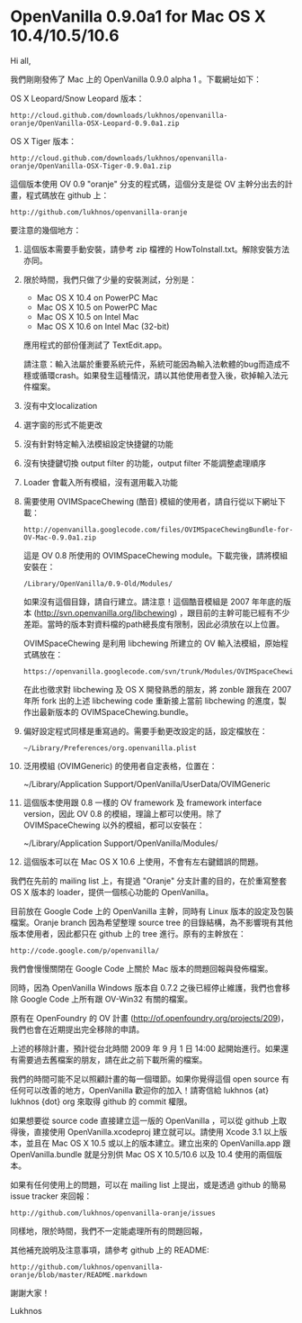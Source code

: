 OpenVanilla 0.9.0a1 for Mac OS X 10.4/10.5/10.6
===============================================

Hi all,

我們剛剛發佈了 Mac 上的 OpenVanilla 0.9.0 alpha 1 。下載網址如下：

OS X Leopard/Snow Leopard 版本：

    http://cloud.github.com/downloads/lukhnos/openvanilla-oranje/OpenVanilla-OSX-Leopard-0.9.0a1.zip
    
OS X Tiger 版本：

    http://cloud.github.com/downloads/lukhnos/openvanilla-oranje/OpenVanilla-OSX-Tiger-0.9.0a1.zip

這個版本使用 OV 0.9 "oranje" 分支的程式碼，這個分支是從 OV 主幹分出去的計畫，程式碼放在 github 上：

    http://github.com/lukhnos/openvanilla-oranje

要注意的幾個地方：

1.  這個版本需要手動安裝，請參考 zip 檔裡的 HowToInstall.txt。解除安裝方法亦同。

2.  限於時間，我們只做了少量的安裝測試，分別是：

    *   Mac OS X 10.4 on PowerPC Mac
    *   Mac OS X 10.5 on PowerPC Mac
    *   Mac OS X 10.5 on Intel Mac
    *   Mac OS X 10.6 on Intel Mac (32-bit)
    
    應用程式的部份僅測試了 TextEdit.app。
    
    請注意：輸入法屬於重要系統元件，系統可能因為輸入法軟體的bug而造成不穩或循環crash。如果發生這種情況，請以其他使用者登入後，砍掉輸入法元件檔案。
 
3.  沒有中文localization

4.  選字窗的形式不能更改

5.  沒有針對特定輸入法模組設定快捷鍵的功能

6.  沒有快捷鍵切換 output filter 的功能，output filter 不能調整處理順序

7.  Loader 會載入所有模組，沒有選用載入功能

8.  需要使用 OVIMSpaceChewing (酷音) 模組的使用者，請自行從以下網址下載：

        http://openvanilla.googlecode.com/files/OVIMSpaceChewingBundle-for-OV-Mac-0.9.0a1.zip
   
    這是 OV 0.8 所使用的 OVIMSpaceChewing module。下載完後，請將模組安裝在：
   
        /Library/OpenVanilla/0.9-Old/Modules/
   
    如果沒有這個目錄，請自行建立。請注意！這個酷音模組是 2007 年年底的版本 (http://svn.openvanilla.org/libchewing) ，跟目前的主幹可能已經有不少差距。當時的版本對資料檔的path總長度有限制，因此必須放在以上位置。
    
    OVIMSpaceChewing 是利用 libchewing 所建立的 OV 輸入法模組，原始程式碼放在：
    
        https://openvanilla.googlecode.com/svn/trunk/Modules/OVIMSpaceChewing
    
    在此也徵求對 libchewing 及 OS X 開發熟悉的朋友，將 zonble 跟我在 2007 年所 fork 出的上述 libchewing code 重新接上當前 libchewing 的進度，製作出最新版本的 OVIMSpaceChewing.bundle。
   
9.  偏好設定程式同樣是重寫過的。需要手動更改設定的話，設定檔放在：

        ~/Library/Preferences/org.openvanilla.plist
   
10.  泛用模組 (OVIMGeneric) 的使用者自定表格，位置在：

        ~/Library/Application Support/OpenVanilla/UserData/OVIMGeneric

11.  這個版本使用跟 0.8 一樣的 OV framework 及 framework interface version，因此 OV 0.8 的模組，理論上都可以使用。除了 OVIMSpaceChewing 以外的模組，都可以安裝在：

        ~/Library/Application Support/OpenVanilla/Modules/
   
12. 這個版本可以在 Mac OS X 10.6 上使用，不會有左右鍵錯誤的問題。

我們在先前的 mailing list 上，有提過 "Oranje" 分支計畫的目的，在於重寫整套 OS X 版本的 loader，提供一個核心功能的 OpenVanilla。

目前放在 Google Code 上的 OpenVanilla 主幹，同時有 Linux 版本的設定及包裝檔案。Oranje branch 因為希望整理 source tree 的目錄結構，為不影響現有其他版本使用者，因此都只在 github 上的 tree 進行。原有的主幹放在：

    http://code.google.com/p/openvanilla/

我們會慢慢關閉在 Google Code 上關於 Mac 版本的問題回報與發佈檔案。

同時，因為 OpenVanilla Windows 版本自 0.7.2 之後已經停止維護，我們也會移除 Google Code 上所有跟 OV-Win32 有關的檔案。

原有在 OpenFoundry 的 OV 計畫 (http://of.openfoundry.org/projects/209)，我們也會在近期提出完全移除的申請。

上述的移除計畫，預計從台北時間 2009 年 9 月 1 日 14:00 起開始進行。如果還有需要過去舊檔案的朋友，請在此之前下載所需的檔案。

我們的時間可能不足以照顧計畫的每一個環節。如果你覺得這個 open source 有任何可以改善的地方，OpenVanilla 歡迎你的加入！請寄信給 lukhnos {at} lukhnos {dot} org 來取得 github 的 commit 權限。

如果想要從 source code 直接建立這一版的 OpenVanilla ，可以從 github 上取得後，直接使用 OpenVanilla.xcodeproj 建立就可以。請使用 Xcode 3.1 以上版本，並且在 Mac OS X 10.5 或以上的版本建立。建立出來的 OpenVanilla.app 跟 OpenVanilla.bundle 就是分別供 Mac OS X 10.5/10.6 以及 10.4 使用的兩個版本。

如果有任何使用上的問題，可以在 mailing list 上提出，或是透過 github 的簡易 issue tracker 來回報：

    http://github.com/lukhnos/openvanilla-oranje/issues

同樣地，限於時間，我們不一定能處理所有的問題回報，

其他補充說明及注意事項，請參考 github 上的 README:

    http://github.com/lukhnos/openvanilla-oranje/blob/master/README.markdown

謝謝大家！

Lukhnos
